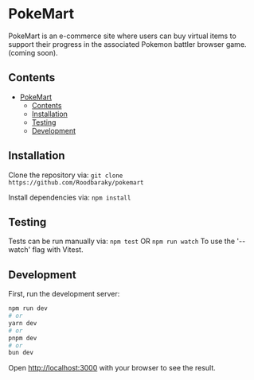 # PokeMart

PokeMart is an e-commerce site where users can buy virtual items to support their progress in the associated Pokemon battler browser game. (coming soon).

## Contents
- [PokeMart](#pokemart)
  - [Contents](#contents)
  - [Installation](#installation)
  - [Testing](#testing)
  - [Development](#development)

## Installation
 Clone the repository via:
```git clone https://github.com/Roodbaraky/pokemart```

Install dependencies via:
```npm install```

## Testing
Tests can be run manually via:
```npm test```
OR
```npm run watch```
To use the '--watch' flag with Vitest.


## Development
First, run the development server:

```bash
npm run dev
# or
yarn dev
# or
pnpm dev
# or
bun dev
```

Open [http://localhost:3000](http://localhost:3000) with your browser to see the result.




